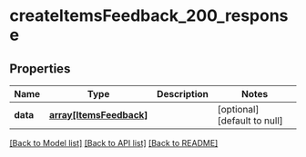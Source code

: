 # createItemsFeedback_200_response

## Properties
Name | Type | Description | Notes
------------ | ------------- | ------------- | -------------
**data** | [**array[ItemsFeedback]**](ItemsFeedback.md) |  | [optional] [default to null]

[[Back to Model list]](../README.md#documentation-for-models) [[Back to API list]](../README.md#documentation-for-api-endpoints) [[Back to README]](../README.md)


